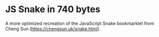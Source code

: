 # JS Snake in 740 bytes
A more optimized recreation of the JavaScript Snake bookmarklet from Cheng Sun (https://chengsun.uk/snake.html).
